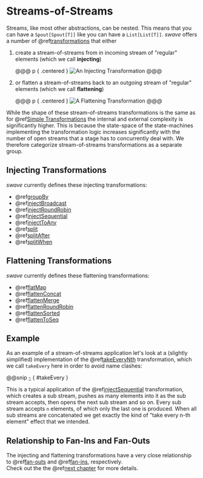 Streams-of-Streams
==================

Streams, like most other abstractions, can be nested. This means that you can have a `Spout[Spout[T]]` like you can
have a `List[List[T]]`. *swave* offers a number of @ref[transformations] that either

1. create a stream-of-streams from in incoming stream of "regular" elements (which we call **injecting**)

    @@@ p { .centered }
    ![An Injecting Transformation](.../injecting.svg)
    @@@ 

2. or flatten a stream-of-streams back to an outgoing stream of "regular" elements (which we call **flattening**)

    @@@ p { .centered }
    ![A Flattening Transformation](.../flattening.svg)
    @@@  

While the shape of these stream-of-streams transformations is the same as for @ref[Simple Transformations] the internal
and external complexity is significantly higher. This is because the state-space of the state-machines implementing the
transformation logic increases significantly with the number of open streams that a stage has to concurrently deal with.
We therefore categorize stream-of-streams transformations as a separate group.


Injecting Transformations
-------------------------

*swave* currently defines these injecting transformations:

- @ref[groupBy]
- @ref[injectBroadcast]
- @ref[injectRoundRobin]
- @ref[injectSequential]
- @ref[injectToAny]
- @ref[split]
- @ref[splitAfter]
- @ref[splitWhen]


Flattening Transformations
--------------------------

*swave* currently defines these flattening transformations:

- @ref[flatMap]
- @ref[flattenConcat]
- @ref[flattenMerge]
- @ref[flattenRoundRobin]
- @ref[flattenSorted]
- @ref[flattenToSeq]


Example
-------

As an example of a stream-of-streams application let's look at a (slightly simplified) implementation of the
@ref[takeEveryNth] transformation, which we call `takeEvery` here in order to avoid name clashes:

@@snip [-]($test/StreamOfStreamsSpec.scala) { #takeEvery }

This is a typical application of the @ref[injectSequential] transformation, which creates a sub stream, pushes as many elements
into it as the sub stream accepts, then opens the next sub stream and so on.
Every sub stream accepts `n` elements, of which only the last one is produced.
When all sub streams are concatenated we get exactly the kind of "take every n-th element" effect that we intended. 


Relationship to Fan-Ins and Fan-Outs
------------------------------------

The injecting and flattening transformations have a very close relationship to @ref[fan-outs] and @ref[fan-ins],
respectively.<br/>
Check out the the @ref[next chapter] for more details.


  [transformations]: overview.md
  [Simple Transformations]: simple.md
  [groupBy]: reference/groupBy.md
  [injectBroadcast]: reference/injectBroadcast.md
  [injectRoundRobin]: reference/injectRoundRobin.md
  [injectSequential]: reference/injectSequential.md
  [injectToAny]: reference/injectToAny.md
  [split]: reference/split.md
  [splitAfter]: reference/splitAfter.md
  [splitWhen]: reference/splitWhen.md
  [flatMap]: reference/flatMap.md
  [flattenConcat]: reference/flattenConcat.md
  [flattenMerge]: reference/flattenMerge.md
  [flattenRoundRobin]: reference/flattenRoundRobin.md
  [flattenSorted]: reference/flattenSorted.md
  [flattenToSeq]: reference/flattenToSeq.md
  [takeEveryNth]: reference/takeEveryNth.md
  [fan-outs]: fan-outs.md
  [fan-ins]: fan-ins.md
  [next chapter]: relationships.md